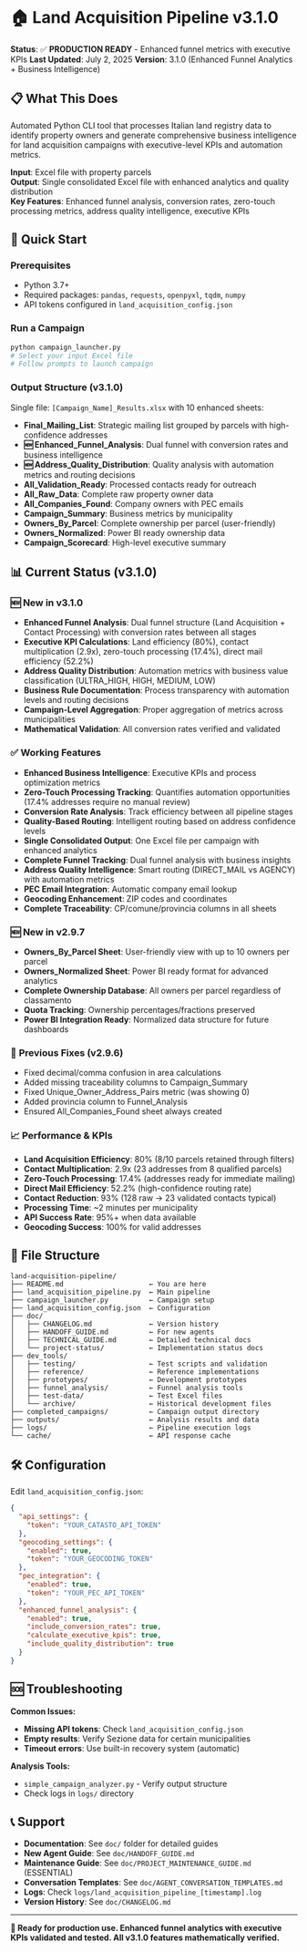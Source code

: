 # 🏠 Land Acquisition Pipeline v3.1.0

**Status**: ✅ **PRODUCTION READY** - Enhanced funnel metrics with executive KPIs
**Last Updated**: July 2, 2025
**Version**: 3.1.0 (Enhanced Funnel Analytics + Business Intelligence)

## 📋 **What This Does**

Automated Python CLI tool that processes Italian land registry data to identify property owners and generate comprehensive business intelligence for land acquisition campaigns with executive-level KPIs and automation metrics.

**Input**: Excel file with property parcels  
**Output**: Single consolidated Excel file with enhanced analytics and quality distribution  
**Key Features**: Enhanced funnel analysis, conversion rates, zero-touch processing metrics, address quality intelligence, executive KPIs

## 🚀 **Quick Start**

### Prerequisites
- Python 3.7+
- Required packages: `pandas`, `requests`, `openpyxl`, `tqdm`, `numpy`
- API tokens configured in `land_acquisition_config.json`

### Run a Campaign
```bash
python campaign_launcher.py
# Select your input Excel file
# Follow prompts to launch campaign
```

### Output Structure (v3.1.0)
Single file: `[Campaign_Name]_Results.xlsx` with 10 enhanced sheets:
- **Final_Mailing_List**: Strategic mailing list grouped by parcels with high-confidence addresses
- **🆕 Enhanced_Funnel_Analysis**: Dual funnel with conversion rates and business intelligence
- **🆕 Address_Quality_Distribution**: Quality analysis with automation metrics and routing decisions
- **All_Validation_Ready**: Processed contacts ready for outreach
- **All_Raw_Data**: Complete raw property owner data
- **All_Companies_Found**: Company owners with PEC emails
- **Campaign_Summary**: Business metrics by municipality
- **Owners_By_Parcel**: Complete ownership per parcel (user-friendly)
- **Owners_Normalized**: Power BI ready ownership data
- **Campaign_Scorecard**: High-level executive summary

## 📊 **Current Status (v3.1.0)**

### 🆕 **New in v3.1.0**
- **Enhanced Funnel Analysis**: Dual funnel structure (Land Acquisition + Contact Processing) with conversion rates between all stages
- **Executive KPI Calculations**: Land efficiency (80%), contact multiplication (2.9x), zero-touch processing (17.4%), direct mail efficiency (52.2%)
- **Address Quality Distribution**: Automation metrics with business value classification (ULTRA_HIGH, HIGH, MEDIUM, LOW)
- **Business Rule Documentation**: Process transparency with automation levels and routing decisions
- **Campaign-Level Aggregation**: Proper aggregation of metrics across municipalities
- **Mathematical Validation**: All conversion rates verified and validated

### ✅ **Working Features**
- **Enhanced Business Intelligence**: Executive KPIs and process optimization metrics
- **Zero-Touch Processing Tracking**: Quantifies automation opportunities (17.4% addresses require no manual review)
- **Conversion Rate Analysis**: Track efficiency between all pipeline stages
- **Quality-Based Routing**: Intelligent routing based on address confidence levels
- **Single Consolidated Output**: One Excel file per campaign with enhanced analytics
- **Complete Funnel Tracking**: Dual funnel analysis with business insights
- **Address Quality Intelligence**: Smart routing (DIRECT_MAIL vs AGENCY) with automation metrics
- **PEC Email Integration**: Automatic company email lookup
- **Geocoding Enhancement**: ZIP codes and coordinates
- **Complete Traceability**: CP/comune/provincia columns in all sheets

### 🆕 **New in v2.9.7**
- **Owners_By_Parcel Sheet**: User-friendly view with up to 10 owners per parcel
- **Owners_Normalized Sheet**: Power BI ready format for advanced analytics
- **Complete Ownership Database**: All owners per parcel regardless of classamento
- **Quota Tracking**: Ownership percentages/fractions preserved
- **Power BI Integration Ready**: Normalized data structure for future dashboards

### 🔧 **Previous Fixes (v2.9.6)**
- Fixed decimal/comma confusion in area calculations
- Added missing traceability columns to Campaign_Summary
- Fixed Unique_Owner_Address_Pairs metric (was showing 0)
- Added provincia column to Funnel_Analysis
- Ensured All_Companies_Found sheet always created

### 📈 **Performance & KPIs**
- **Land Acquisition Efficiency**: 80% (8/10 parcels retained through filters)
- **Contact Multiplication**: 2.9x (23 addresses from 8 qualified parcels)
- **Zero-Touch Processing**: 17.4% (addresses ready for immediate mailing)
- **Direct Mail Efficiency**: 52.2% (high-confidence routing rate)
- **Contact Reduction**: 93% (128 raw → 23 validated contacts typical)
- **Processing Time**: ~2 minutes per municipality
- **API Success Rate**: 95%+ when data available
- **Geocoding Success**: 100% for valid addresses

## 📁 **File Structure**

```
land-acquisition-pipeline/
├── README.md                     ← You are here
├── land_acquisition_pipeline.py  ← Main pipeline
├── campaign_launcher.py          ← Campaign setup
├── land_acquisition_config.json  ← Configuration
├── doc/
│   ├── CHANGELOG.md              ← Version history
│   ├── HANDOFF_GUIDE.md          ← For new agents
│   ├── TECHNICAL_GUIDE.md        ← Detailed technical docs
│   └── project-status/           ← Implementation status docs
├── dev_tools/
│   ├── testing/                  ← Test scripts and validation
│   ├── reference/                ← Reference implementations
│   ├── prototypes/               ← Development prototypes
│   ├── funnel_analysis/          ← Funnel analysis tools
│   ├── test-data/                ← Test Excel files
│   └── archive/                  ← Historical development files
├── completed_campaigns/          ← Campaign output directory
├── outputs/                      ← Analysis results and data
├── logs/                         ← Pipeline execution logs
└── cache/                        ← API response cache
```

## 🛠️ **Configuration**

Edit `land_acquisition_config.json`:
```json
{
  "api_settings": {
    "token": "YOUR_CATASTO_API_TOKEN"
  },
  "geocoding_settings": {
    "enabled": true,
    "token": "YOUR_GEOCODING_TOKEN"
  },
  "pec_integration": {
    "enabled": true,
    "token": "YOUR_PEC_API_TOKEN"
  },
  "enhanced_funnel_analysis": {
    "enabled": true,
    "include_conversion_rates": true,
    "calculate_executive_kpis": true,
    "include_quality_distribution": true
  }
}
```

## 🆘 **Troubleshooting**

**Common Issues:**
- **Missing API tokens**: Check `land_acquisition_config.json`
- **Empty results**: Verify Sezione data for certain municipalities
- **Timeout errors**: Use built-in recovery system (automatic)

**Analysis Tools:**
- `simple_campaign_analyzer.py` - Verify output structure
- Check logs in `logs/` directory

## 📞 **Support**

- **Documentation**: See `doc/` folder for detailed guides
- **New Agent Guide**: See `doc/HANDOFF_GUIDE.md`
- **Maintenance Guide**: See `doc/PROJECT_MAINTENANCE_GUIDE.md` (ESSENTIAL)
- **Conversation Templates**: See `doc/AGENT_CONVERSATION_TEMPLATES.md`
- **Logs**: Check `logs/land_acquisition_pipeline_[timestamp].log`
- **Version History**: See `doc/CHANGELOG.md`

---
**🎯 Ready for production use. Enhanced funnel analytics with executive KPIs validated and tested. All v3.1.0 features mathematically verified.**